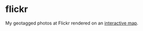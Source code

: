 # flickr

My geotagged photos at Flickr rendered on an [interactive map](https://ttso.shinyapps.io/flickr).